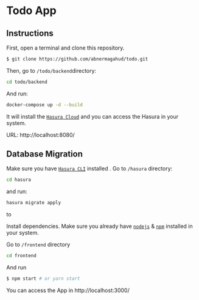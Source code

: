 
# Todo App


## Instructions

First, open a terminal and clone this repository.
```bash
$ git clone https://github.com/abnermagahud/todo.git
```
Then, go to `/todo/backend`directory: 
 ```bash
cd todo/backend
```
And run: 
```bash
docker-compose up -d --build
```

It will install the [`Hasura Cloud`](https://hasura.io/) and you can access the Hasura in your system.

URL: http://localhost:8080/

## Database Migration

Make sure you have [`Hasura CLI`](https://hasura.io/docs/latest/graphql/core/hasura-cli/install-hasura-cli.html#install-hasura-cli) installed .
 Go to `/hasura` directory:
```bash
cd hasura
```
and run:

```bash
hasura migrate apply 
```
to 

Install dependencies. Make sure you already have [`nodejs`](https://nodejs.org/en/) & [`npm`](https://www.npmjs.com/) installed in your system.

Go to `/frontend` directory 
```bash
cd frontend
```
And run
```bash
$ npm start # or yarn start
```


You can access the App in http://localhost:3000/